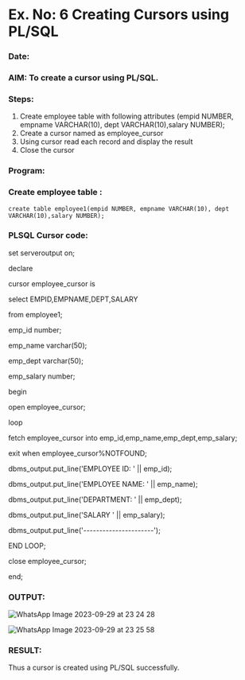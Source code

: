 # Ex. No: 6 Creating Cursors using PL/SQL
### Date:
### AIM: To create a cursor using PL/SQL.

### Steps:
1. Create employee table with following attributes (empid NUMBER, empname VARCHAR(10), dept VARCHAR(10),salary NUMBER);
2. Create a cursor named as employee_cursor
3. Using cursor read each record and display the result
4. Close the cursor

### Program:
### Create employee table :

```
create table employee1(empid NUMBER, empname VARCHAR(10), dept VARCHAR(10),salary NUMBER);
```

### PLSQL Cursor code:

set serveroutput on;

declare

cursor employee_cursor is

select EMPID,EMPNAME,DEPT,SALARY

from employee1;

emp_id number;

emp_name varchar(50);

emp_dept varchar(50);

emp_salary number;

begin

open employee_cursor;

loop

fetch employee_cursor into emp_id,emp_name,emp_dept,emp_salary;

exit when employee_cursor%NOTFOUND;

dbms_output.put_line('EMPLOYEE ID: ' || emp_id);

dbms_output.put_line('EMPLOYEE NAME: ' || emp_name);

dbms_output.put_line('DEPARTMENT: ' || emp_dept);

dbms_output.put_line('SALARY ' || emp_salary);

dbms_output.put_line('----------------------');

END LOOP;

close employee_cursor;

end;


### OUTPUT:
![WhatsApp Image 2023-09-29 at 23 24 28](https://github.com/niraunjana/Ex-no-6-Creating-Cursors-using-PL-SQL/assets/119395610/f4e70111-6ad1-480f-a536-d1ec27e548eb)

![WhatsApp Image 2023-09-29 at 23 25 58](https://github.com/niraunjana/Ex-no-6-Creating-Cursors-using-PL-SQL/assets/119395610/1a81af03-6192-4f4f-8fee-da3b74e2e420)

### RESULT:

Thus a cursor is created using PL/SQL successfully.
